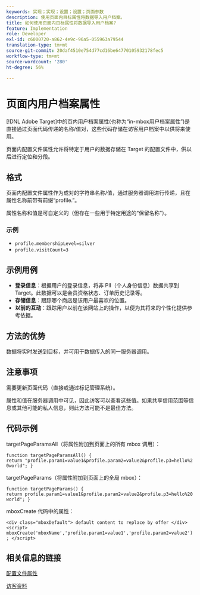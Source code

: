 ```yaml
---
keywords: 实现；实现；设置；设置；页面参数
description: 使用页面内目标属性将数据导入用户档案。
title: 如何使用页面内目标属性将数据导入用户档案?
feature: Implementation
role: Developer
exl-id: c6000720-a862-4e9c-96a5-055963a79544
translation-type: tm+mt
source-git-commit: 20daf4510e754d77cd16be64770105932178fec5
workflow-type: tm+mt
source-wordcount: '280'
ht-degree: 56%

---
```


# 页面内用户档案属性

[!DNL Adobe Target]中的页内用户档案属性(也称为“in-mbox用户档案属性”)是直接通过页面代码传递的名称/值对，这些代码存储在访客用户档案中以供将来使用。

页面内配置文件属性允许将特定于用户的数据存储在 Target 的配置文件中，供以后进行定位和分段。

## 格式

页面内配置文件属性作为成对的字符串名称/值，通过服务器调用进行传递，且在属性名称前带有前缀“profile.”。

属性名称和值是可自定义的（但存在一些用于特定用途的“保留名称”）。

### 示例

* `profile.membershipLevel=silver`
* `profile.visitCount=3`

## 示例用例

* **登录信息**：根据用户的登录信息，将非 PII（个人身份信息）数据共享到 Target。此数据可以是会员资格状态、订单历史记录等。
* **存储信息**：跟踪哪个商店是该用户最喜欢的位置。
* **以前的互动**：跟踪用户以前在该网站上的操作，以便为其将来的个性化提供参考依据。

## 方法的优势

数据将实时发送到目标，并可用于数据传入的同一服务器调用。

## 注意事项

需要更新页面代码（直接或通过标记管理系统）。

属性和值在服务器调用中可见，因此访客可以查看这些值。如果共享信用范围等信息或其他可能的私人信息，则此方法可能不是最佳方法。

## 代码示例

targetPageParamsAll（将属性附加到页面上的所有 mbox 调用）：

`function targetPageParamsAll() { return "profile.param1=value1&profile.param2=value2&profile.p3=hello%20world"; }`

targetPageParams（将属性附加到页面上的全局 mbox）：

`function targetPageParams() { return profile.param1=value1&profile.param2=value2&profile.p3=hello%20world"; }`

mboxCreate 代码中的属性：

`<div class="mboxDefault"> default content to replace by offer </div> <script> mboxCreate('mboxName','profile.param1=value1','profile.param2=value2'); </script>`

## 相关信息的链接

[配置文件属性](/help/c-target/c-visitor-profile/profile-parameters.md#concept_01A30B4762D64CD5946B3AA38DC8A201)

[访客资料](/help/c-target/c-audiences/c-target-rules/visitor-profile.md#concept_E972690B9A4C4372A34229FA37EDA38E)
